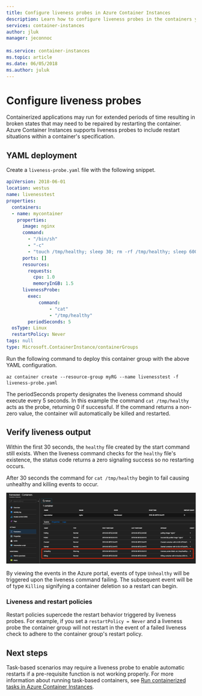 ```yaml
---
title: Configure liveness probes in Azure Container Instances
description: Learn how to configure liveness probes in the containers you run in Azure Container Instances
services: container-instances
author: jluk
manager: jeconnoc

ms.service: container-instances
ms.topic: article
ms.date: 06/05/2018
ms.author: juluk
---
```

# Configure liveness probes

Containerized applications may run for extended periods of time resulting in broken states that may need to be repaired by restarting the container. Azure Container Instances supports liveness probes to include restart situations within a container's specification.

## YAML deployment

Create a `liveness-probe.yaml` file with the following snippet. 

```yaml
apiVersion: 2018-06-01
location: westus
name: livenesstest
properties:
  containers:
  - name: mycontainer
    properties:
      image: nginx
      command:
        - "/bin/sh"
        - "-c"
        - "touch /tmp/healthy; sleep 30; rm -rf /tmp/healthy; sleep 600"
      ports: []
      resources:
        requests:
          cpu: 1.0
          memoryInGB: 1.5
      livenessProbe:
        exec:
            command: 
                - "cat"
                - "/tmp/healthy"
        periodSeconds: 5
  osType: Linux
  restartPolicy: Never
tags: null
type: Microsoft.ContainerInstance/containerGroups
```
Run the following command to deploy this container group with the above YAML configuration.

```azurecli-interactive
az container create --resource-group myRG --name livenesstest -f liveness-probe.yaml
```

The periodSeconds property designates the liveness command should execute every 5 seconds. In this example the command `cat /tmp/healthy` acts as the probe, returning 0 if successful. If the command returns a non-zero value, the container will automatically be killed and restarted.

## Verify liveness output

Within the first 30 seconds, the `healthy` file created by the start command still exists. When the liveness command checks for the `healthy` file's existence, the status code returns a zero signaling success so no restarting occurs.

After 30 seconds the command for `cat /tmp/healthy` begin to fail causing unhealthy and killing events to occur.

![Portal unhealthy event][portal-unhealthy]

By viewing the events in the Azure portal, events of type `Unhealthy` will be triggered upon the liveness command failing. The subsequent event will be of type `Killing` signifying a container deletion so a restart can begin.

### Liveness and restart policies

Restart policies supercede the restart behavior triggered by liveness probes. For example, if you set a `restartPolicy = Never` and a liveness probe the container group will not restart in the event of a failed liveness check to adhere to the container group's restart policy.

## Next steps

Task-based scenarios may require a liveness probe to enable automatic restarts if a pre-requisite function is not working properly. For more information about running task-based containers, see [Run containerized tasks in Azure Container Instances](container-instances-restart-policy.md).

<!-- IMAGES -->
[portal-unhealthy]: ./media/container-instances-liveness-probe/unhealthy-killing.png